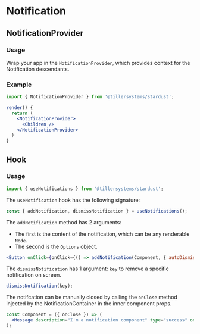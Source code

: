 # Notification

<!-- STORY -->

## NotificationProvider

<!-- PROPS -->

### Usage

Wrap your app in the `NotificationProvider`, which provides context for the Notification descendants.

### Example

```jsx
import { NotificationProvider } from '@tillersystems/stardust';

render() {
  return (
    <NotificationProvider>
      <Children />
    </NotificationProvider>
  )
}
```

## Hook

### Usage

```jsx
import { useNotifications } from '@tillersystems/stardust';
```

The `useNotification` hook has the following signature:

```jsx
const { addNotification, dismissNotification } = useNotifications();
```

The `addNotification` method has 2 arguments:

- The first is the content of the notification, which can be any renderable `Node`.
- The second is the `Options` object.

```jsx
<Button onClick={onClick={() => addNotification(Component, { autoDismiss: true, autoDismissTimeout: 3000, pauseOnHover: true })}} />
```

The `dismissNotification` has 1 argument: `key` to remove a specific notification on screen.

```jsx
dismissNotification(key);
```

The notifcation can be manually closed by calling the `onClose` method injected by the NotificationContainer in the inner component props.

```jsx
const Component = ({ onClose }) => (
  <Message description="I'm a notification component" type="success" onClose={onClose} />
);
```

